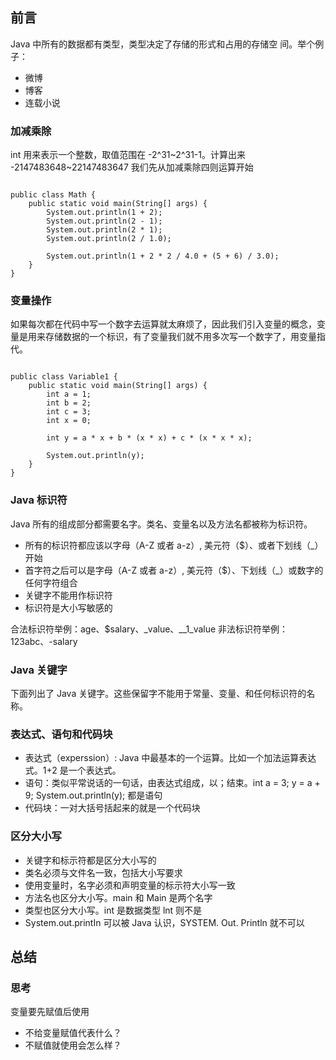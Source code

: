 ## 前言

Java 中所有的数据都有类型，类型决定了存储的形式和占用的存储空
间。举个例子：
- 微博
- 博客
- 连载小说

### 加减乘除

int 用来表示一个整数，取值范围在 -2^31~2^31-1。计算出来 -2147483648~22147483647
我们先从加减乘除四则运算开始

```

public class Math {
    public static void main(String[] args) {
        System.out.println(1 + 2);
        System.out.println(2 - 1);
        System.out.println(2 * 1);
        System.out.println(2 / 1.0);

        System.out.println(1 + 2 * 2 / 4.0 + (5 + 6) / 3.0);
    }
}
```

### 变量操作

如果每次都在代码中写一个数字去运算就太麻烦了，因此我们引入变量的概念，变量是用来存储数据的一个标识，有了变量我们就不用多次写一个数字了，用变量指代。

```

public class Variable1 {
    public static void main(String[] args) {
        int a = 1;
        int b = 2;
        int c = 3;
        int x = 0;

        int y = a * x + b * (x * x) + c * (x * x * x);

        System.out.println(y);
    }
}
```

### Java 标识符

Java 所有的组成部分都需要名字。类名、变量名以及方法名都被称为标识符。

* 所有的标识符都应该以字母（A-Z 或者 a-z）, 美元符（$）、或者下划线（_）开始
* 首字符之后可以是字母（A-Z 或者 a-z）, 美元符（$）、下划线（_）或数字的任何字符组合
* 关键字不能用作标识符
* 标识符是大小写敏感的

合法标识符举例：age、$salary、_value、__1_value
非法标识符举例：123abc、-salary

### Java 关键字

下面列出了 Java 关键字。这些保留字不能用于常量、变量、和任何标识符的名称。

### 表达式、语句和代码块

* 表达式（experssion）: Java 中最基本的一个运算。比如一个加法运算表达式。1+2 是一个表达式。
* 语句：类似平常说话的一句话，由表达式组成，以；结束。int a = 3; y = a + 9; System.out.println(y); 都是语句
* 代码块：一对大括号括起来的就是一个代码块

### 区分大小写

* 关键字和标示符都是区分大小写的
* 类名必须与文件名一致，包括大小写要求
* 使用变量时，名字必须和声明变量的标示符大小写一致
* 方法名也区分大小写。main 和 Main 是两个名字
* 类型也区分大小写。int 是数据类型 lnt 则不是
* System.out.printIn 可以被 Java 认识，SYSTEM. Out. Println 就不可以

## 总结

### 思考

变量要先赋值后使用

* 不给变量赋值代表什么？
* 不赋值就使用会怎么样？
